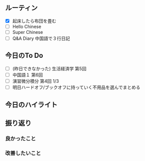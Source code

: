 ## ルーティン
- [x] 起床したら布団を畳む
- [ ] Hello Chinese
- [ ] Super Chinese
- [ ] Q&A Diary 中国語で３行日記
## 今日のTo Do
- [ ] (昨日できなかった) 生活経済学 第5回
- [ ] 中国語１ 第6回
- [ ] 演習微分積分 第4回 1/3
- [ ] 明日ハードオフ/ブックオフに持っていく不用品を選んでまとめる
## 今日のハイライト
## 振り返り
### 良かったこと
### 改善したいこと
